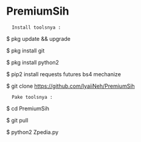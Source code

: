 # PremiumSih

      Install toolsnya :
      
$ pkg update && upgrade

$ pkg install git

$ pkg install python2

$ pip2 install requests futures bs4 mechanize

$ git clone https://github.com/IyaiiNeh/PremiumSih

      Pake toolsnya :

$ cd PremiumSih

$ git pull

$ python2 Zpedia.py
